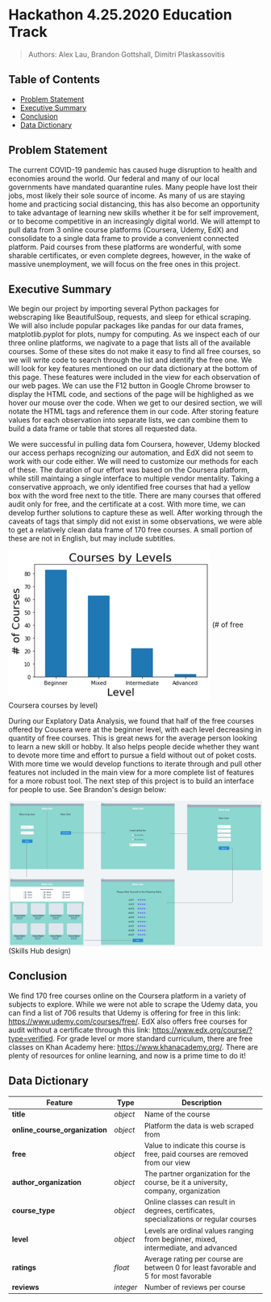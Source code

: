 # Hackathon 4.25.2020 Education Track

> Authors: Alex Lau, Brandon Gottshall, Dimitri Plaskassovitis

## Table of Contents
- [Problem Statement](#Problem-Statement)
- [Executive Summary](#Executive-Summary)
- [Conclusion](#Conclusion)
- [Data Dictionary](#Data-Dictionary)

## Problem Statement
The current COVID-19 pandemic has caused huge disruption to health and economies around the world. Our federal and many of our local governments have mandated quarantine rules. Many people have lost their jobs, most likely their sole source of income. As many of us are staying home and practicing social distancing, this has also become an opportunity to take advantage of learning new skills whether it be for self improvement, or to become competitive in an increasingly digital world. We will attempt to pull data from 3 online course platforms (Coursera, Udemy, EdX) and consolidate to a single data frame to provide a convenient connected platform. Paid courses from these platforms are wonderful, with some sharable certificates, or even complete degrees, however, in the wake of massive unemployment, we will focus on the free ones in this project.

## Executive Summary
We begin our project by importing several Python packages for webscraping like BeautifulSoup, requests, and sleep for ethical scraping. We will also include popular packages like pandas for our data frames, matplotlib.pyplot for plots, numpy for computing. As we inspect each of our three online platforms, we nagivate to a page that lists all of the available courses. Some of these sites do not make it easy to find all free courses, so we will write code to search through the list and identify the free one. We will look for key features mentioned on our data dictionary at the bottom of this page. These features were included in the view for each observation of our web pages. We can use the F12 button in Google Chrome browser to display the HTML code, and sections of the page will be highlighed as we hover our mouse over the code. When we get to our desired section, we will notate the HTML tags and reference them in our code. After storing feature values for each observation into separate lists, we can combine them to build a data frame or table that stores all requested data. 

We were successful in pulling data fom Coursera, however, Udemy blocked our access perhaps recognizing our automation, and EdX did not seem to work with our code either. We will need to customize our methods for each of these. The duration of our effort was based on the Coursera platform, while still maintaing a single interface to multiple vendor mentality. Taking a conservative approach, we only identified free courses that had a yellow box with the word free next to the title. There are many courses that offered audit only for free, and the certificate at a cost. With more time, we can develop further solutions to capture these as well. After working through the caveats of tags that simply did not exist in some observations, we were able to get a relatively clean data frame of 170 free courses. A small portion of these are not in English, but may include subtitles.

<img align = "center" src="./images/coursera_courses_by_level.png" width="400px">
(# of free Coursera courses by level)

During our Explatory Data Analysis, we found that half of the free courses offered by Cousera were at the beginner level, with each level decreasing in quantity of free courses. This is great news for the average person looking to learn a new skill or hobby. It also helps people decide whether they want to devote more time and effort to pursue a field without out of poket costs. With more time we would develop functions to iterate through and pull other features not included in the main view for a more complete list of features for a more robust tool. The next step of this project is to build an interface for people to use. See Brandon's design below:

<img align = "center" src="./images/Brandon_skills_hub_design.png" width="900px">
(Skills Hub design)


## Conclusion
We find 170 free courses online on the Coursera platform in a variety of subjects to explore. While we were not able to scrape the Udemy data, you can find a list of 706 results that Udemy is offering for free in this link: https://www.udemy.com/courses/free/. EdX also offers free courses for audit without a certificate through this link: https://www.edx.org/course/?type=verified. For grade level or more standard curriculum, there are free classes on Khan Academy here: https://www.khanacademy.org/. There are plenty of resources for online learning, and now is a prime time to do it!

## Data Dictionary
|Feature|Type|Description|
|---|---|---|
|**title**|*object*|Name of the course| 
|**online_course_organization**|*object*|Platform the data is web scraped from| 
|**free**|*object*|Value to indicate this course is free, paid courses are removed from our view|
|**author_organization**|*object*|The partner organization for the course, be it a university, company, organization|
|**course_type**|*object*|Online classes can result in degrees, certificates, specializations or regular courses|
|**level**|*object*|Levels are ordinal values ranging from beginner, mixed, intermediate, and advanced|
|**ratings**|*float*|Average rating per course are between 0 for least favorable and 5 for most favorable|
|**reviews**|*integer*|Number of reviews per course|